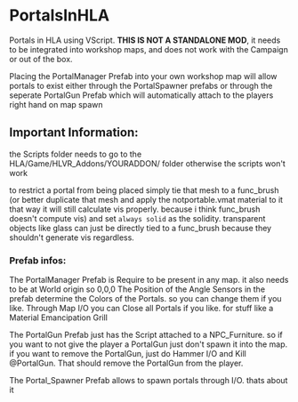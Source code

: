 # PortalsInHLA
Portals in HLA using VScript. **THIS IS NOT A STANDALONE MOD**, it needs to be integrated into workshop maps, and does not work with the Campaign or out of the box.

Placing the PortalManager Prefab into your own workshop map will allow portals to exist either through the PortalSpawner prefabs or through the seperate PortalGun Prefab which will automatically attach to the players right hand on map spawn


## Important Information:
the Scripts folder needs to go to the HLA/Game/HLVR_Addons/YOURADDON/
folder otherwise the scripts won't work

to restrict a portal from being placed simply tie that mesh to a func_brush (or better duplicate that mesh and apply the notportable.vmat material to it that way it will still calculate vis properly. because i think func_brush doesn't compute vis) and set `always solid` as the solidity.
transparent objects like glass can just be directly tied to a func_brush because they shouldn't generate vis regardless.


### Prefab infos:

The PortalManager Prefab is Require to be present in any map. it also needs to be at World origin so 0,0,0
The Position of the Angle Sensors in the prefab determine the Colors of the Portals. so you can change them if you like.
Through Map I/O you can Close all Portals if you like. for stuff like a Material Emancipation Grill

The PortalGun Prefab just has the Script attached to a NPC_Furniture. so if you want to not give the player a PortalGun just don't spawn it into the map.
if you want to remove the PortalGun, just do Hammer I/O and Kill @PortalGun. That should remove the PortalGun from the player.

The Portal_Spawner Prefab allows to spawn portals through I/O. thats about it

